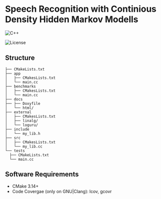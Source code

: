 # Speech Recognition with Continious Density Hidden Markov Modells

![C++](https://camo.githubusercontent.com/c59efb57803dde7f352f4932a468a7f39fa2fb5f/68747470733a2f2f696d672e736869656c64732e696f2f62616467652f632532422532422d31312f31342f31372f32302d626c75652e737667)

![License](https://camo.githubusercontent.com/890acbdcb87868b382af9a4b1fac507b9659d9bf/68747470733a2f2f696d672e736869656c64732e696f2f62616467652f6c6963656e73652d4d49542d626c75652e737667)

## Structure

```text
├── CMakeLists.txt
├── app
│   ├── CMakesLists.txt
│   └── main.cc
├── benchmarks
│   ├── CMakesLists.txt
│   └── main.cc
├── docs
├── ├── Doxyfile
│   └── html/
├── external
│   ├── CMakesLists.txt
│   ├── linalg/
│   └── loguru/
├── include
│   └── my_lib.h
├── src
│   ├── CMakesLists.txt
│   └── my_lib.cc
└── tests
  ├── CMakeLists.txt
  └── main.cc
```

## Software Requirements

-   CMake 3.14+
-   Code Covergae (only on GNU|Clang): lcov, gcovr
